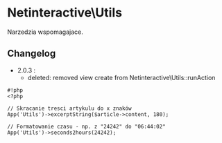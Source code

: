 Netinteractive\Utils
====================

Narzedzia wspomagajace.


## Changelog

* 2.0.3 : 
    * deleted: removed view create from Netinteractive\Utils::runAction


```
#!php
<?php

// Skracanie tresci artykulu do x znaków
App('Utils')->excerptString($article->content, 180);

// Formatowanie czasu - np. z "24242" do "06:44:02"
App('Utils')->seconds2hours(24242);

```